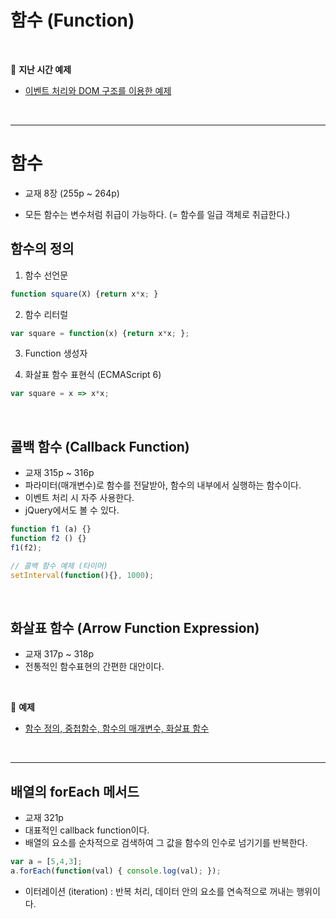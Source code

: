 # 함수 (Function)


<br>

:milky_way: **지난 시간 예제**
- [이벤트 처리와 DOM 구조를 이용한 예제](./test/boardlist_object.html)

<br>

---

# 함수

- 교재 8장 (255p ~ 264p)

- 모든 함수는 변수처럼 취급이 가능하다. (= 함수를 일급 객체로 취급한다.)


## 함수의 정의

1. 함수 선언문

```jsx
function square(X) {return x*x; }
```

2. 함수 리터럴

```jsx
var square = function(x) {return x*x; };
```

3. Function 생성자

4. 화살표 함수 표현식 (ECMAScript 6)

```jsx
var square = x => x*x;
```

<br>

## 콜백 함수 (Callback Function)

- 교재 315p ~ 316p
- 파라미터(매개변수)로 함수를 전달받아, 함수의 내부에서 실행하는 함수이다.
- 이벤트 처리 시 자주 사용한다.
- jQuery에서도 볼 수 있다.

```jsx
function f1 (a) {}
function f2 () {}
f1(f2);

// 콜백 함수 예제 (타이머)
setInterval(function(){}, 1000);
```
<br>

## 화살표 함수 (Arrow Function Expression)
- 교재 317p ~ 318p
- 전통적인 함수표현의 간편한 대안이다.

<br>

:milky_way: **예제**
- [함수 정의, 중첩함수, 함수의 매개변수, 화살표 함수](./test/function.html)

<br>

---

## 배열의 forEach 메서드
- 교재 321p
- 대표적인 callback function이다.
- 배열의 요소를 순차적으로 검색하여 그 값을 함수의 인수로 넘기기를 반복한다.
```jsx
var a = [5,4,3];
a.forEach(function(val) { console.log(val); });
```
- 이터레이션 (iteration) : 반복 처리, 데이터 안의 요소를 연속적으로 꺼내는 행위이다.


